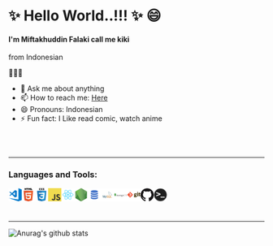 # ✨ Hello World..!!! ✨ 😄

#### I'm Miftakhuddin Falaki call me kiki
from Indonesian
<!--
**kikuKeii/kikukeii** is a ✨ _special_ ✨ repository because its `README.md` (this file) appears on your GitHub profile.

Here are some ideas to get you started:
  👋
- 🔭 I’m currently working on github
- 🌱 I’m currently learning Kotlin language and Android studio
- 👯 I’m looking to collaborate on ...
- 🤔 I’m looking for help with ...
- 💬 Ask me about anything
- 📫 How to reach me: <a href="#contact">Here</a>
- 😄 Pronouns: Indonesian
- ⚡ Fun fact: I Like read comic, watch anime

  👋
- 🌱 I’m currently learning Kotlin language and Android studio -->
🔷💠🔷
- 💬 Ask me about anything
- 📫 How to reach me: <a href="#connect-with-me">Here</a>
- 😄 Pronouns: Indonesian
- ⚡ Fun fact: I Like read comic, watch anime
<br />
<br />

---
<!--
### Connect with me:

[<img align="left" alt="kikukeii.github.io" width="22px" src="https://raw.githubusercontent.com/github/explore/78df643247d429f6cc873026c0622819ad797942/topics/github/github.png" />][kikugit]
[<img align="left" alt="kikukeii.wordpress.com" width="22px" src="https://raw.githubusercontent.com/iconic/open-iconic/master/svg/globe.svg" />][website]
[<img align="left" alt="kikukeii_ | Twitter" width="22px" src="https://cdn.jsdelivr.net/npm/simple-icons@v3/icons/twitter.svg" />][twitter]
[<img align="left" alt="kikukeii | Instagram" width="22px" src="https://cdn.jsdelivr.net/npm/simple-icons@v3/icons/instagram.svg" />][instagram]
<br />
<br />

---
-->
### Languages and Tools:

<img align="left" alt="Visual Studio Code" width="26px" src="https://raw.githubusercontent.com/github/explore/80688e429a7d4ef2fca1e82350fe8e3517d3494d/topics/visual-studio-code/visual-studio-code.png" />
<img align="left" alt="HTML5" width="26px" src="https://raw.githubusercontent.com/github/explore/80688e429a7d4ef2fca1e82350fe8e3517d3494d/topics/html/html.png" />
<img align="left" alt="CSS3" width="26px" src="https://raw.githubusercontent.com/github/explore/80688e429a7d4ef2fca1e82350fe8e3517d3494d/topics/css/css.png" />
<img align="left" alt="JavaScript" width="26px" src="https://raw.githubusercontent.com/github/explore/80688e429a7d4ef2fca1e82350fe8e3517d3494d/topics/javascript/javascript.png" />
<img align="left" alt="React" width="26px" src="https://raw.githubusercontent.com/github/explore/80688e429a7d4ef2fca1e82350fe8e3517d3494d/topics/react/react.png" />
<img align="left" alt="Node.js" width="26px" src="https://raw.githubusercontent.com/github/explore/80688e429a7d4ef2fca1e82350fe8e3517d3494d/topics/nodejs/nodejs.png" />
<img align="left" alt="SQL" width="26px" src="https://raw.githubusercontent.com/github/explore/80688e429a7d4ef2fca1e82350fe8e3517d3494d/topics/sql/sql.png" />
<img align="left" alt="MySQL" width="26px" src="https://raw.githubusercontent.com/github/explore/80688e429a7d4ef2fca1e82350fe8e3517d3494d/topics/mysql/mysql.png" />
<img align="left" alt="MongoDB" width="26px" src="https://raw.githubusercontent.com/github/explore/80688e429a7d4ef2fca1e82350fe8e3517d3494d/topics/mongodb/mongodb.png" />
<img align="left" alt="Git" width="26px" src="https://raw.githubusercontent.com/github/explore/80688e429a7d4ef2fca1e82350fe8e3517d3494d/topics/git/git.png" />
<img align="left" alt="GitHub" width="26px" src="https://raw.githubusercontent.com/github/explore/78df643247d429f6cc873026c0622819ad797942/topics/github/github.png" />
<img align="left" alt="HTML5" width="26px" src="https://raw.githubusercontent.com/github/explore/80688e429a7d4ef2fca1e82350fe8e3517d3494d/topics/terminal/terminal.png" /><br>
<br />
<br />

---

<!-- <img align="left" alt="kikuKeii's Github Stats" src="https://github-readme-stats.kikukeii.vercel.app/api?username=kikukeii&show_icons=true&hide_border=true" />
-->
![Anurag's github stats](https://github-readme-stats.kikukeii.vercel.app/api?username=kikukeii&show_icons=true)

[kikugit]: http://kikukeii.github.io
[website]: https://kikukeii.wordpress.com
[twitter]: https://twitter.com/kikukeii_
[instagram]: https://instagram.com/kikukeii
